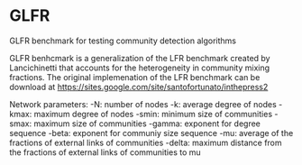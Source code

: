 # GLFR
GLFR benchmark for testing community detection algorithms

GLFR benhcmark is a generalization of the LFR benchmark created by Lancichinetti that accounts for the heterogeneity in community mixing fractions. The original implemenation of the LFR benchmark can be download at https://sites.google.com/site/santofortunato/inthepress2		
 
Network parameters:
-N: number of nodes
-k: average degree of nodes
-kmax: maximum degree of nodes
-smin: minimum size of communities
-smax: maximum size of communities
-gamma: exponent for degree sequence
-beta: exponent for communiy size sequence
-mu: average of the fractions of external links of communities
-delta: maximum distance from the fractions of external links of communities to mu
